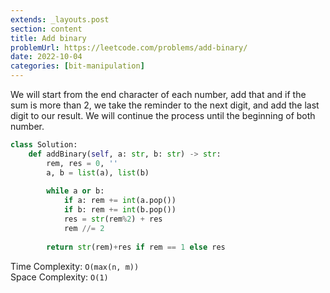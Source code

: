 ```yaml
---
extends: _layouts.post
section: content
title: Add binary
problemUrl: https://leetcode.com/problems/add-binary/
date: 2022-10-04
categories: [bit-manipulation]
---
```


We will start from the end character of each number, add that and if the sum is more than 2, we take the reminder to the next digit, and add the last digit to our result. We will continue the process until the beginning of both number.

```python
class Solution:
    def addBinary(self, a: str, b: str) -> str:
        rem, res = 0, ''
        a, b = list(a), list(b)
        
        while a or b:
            if a: rem += int(a.pop())
            if b: rem += int(b.pop())
            res = str(rem%2) + res
            rem //= 2
        
        return str(rem)+res if rem == 1 else res
```

Time Complexity: `O(max(n, m))` <br/>
Space Complexity: `O(1)`
